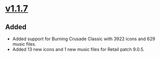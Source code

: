# [v1.1.7]
## Added
- Added support for Burning Crusade Classic with 3922 icons and 629 music files.
- Added 13 new icons and 1 new music files for Retail patch 9.0.5.

[Unreleased]: https://github.com/wow-rp-addons/LibRPMedia/compare/v1.1.7...HEAD
[v1.1.7]: https://github.com/wow-rp-addons/LibRPMedia/compare/v1.1.6...v1.1.7
